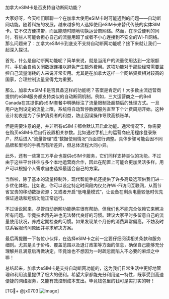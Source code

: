 加拿大eSIM卡是否支持自动断网功能？

大家好呀，今天咱们聊聊一个在加拿大使用eSIM卡时可能遇到的问题——自动断网功能。随着科技的发展，越来越多的人选择使用eSIM卡来替代传统的实体SIM卡。它不仅方便携带，而且能随时随地切换运营商网络。然而，在享受便利的同时，有些人可能会担心自己的流量用超了或者不小心连接到不安全的Wi-Fi网络。那么问题来了：加拿大eSIM卡到底支不支持自动断网功能呢？接下来就让我们一起深入探讨。

首先，什么是自动断网功能呢？简单来说，就是当用户的流量使用达到一定限额时，手机会自动关闭数据连接以避免产生额外费用。这项功能对于那些经常需要监控自己流量消耗的人来说非常实用。尤其是在加拿大这样一个网络资费相对较高的国家，合理控制流量显得尤为重要。

那么，加拿大eSIM卡是否具备这样的功能呢？答案是肯定的！大多数主流运营商提供的eSIM服务都支持类似的自动断网机制。例如，三大运营商之一的Bell Canada在其提供的eSIM套餐中明确标注了流量限制及超额后的处理方式。一旦用户达到设定的流量上限，系统将自动暂停数据服务直至下个计费周期开始。这种设计初衷是为了保护消费者的利益，防止因误操作导致高额账单。

但是需要注意的是，并非所有eSIM卡都会默认开启此功能。通常情况下，你需要在购买eSIM卡后自行设置相关参数。比如通过手机上的运营商应用程序登录账户，然后进入“流量管理”或“数据使用情况”页面进行调整。具体步骤可能会因不同品牌和型号的手机而有所差异，但总体流程大同小异。

此外，还有一些第三方平台也提供eSIM卡服务，它们同样支持类似的功能。不过由于这些平台往往与多个本地运营商合作，因此在配置上可能会更加灵活多样。用户可以根据个人需求自由选择最适合自己的方案。

当然啦，除了基本的流量控制外，现代智能手机还提供了许多高级选项供我们进一步优化体验。比如说，你可以设定特定时间段内仅允许Wi-Fi访问互联网，从而节省宝贵的移动数据资源；又或者开启“低电量模式”，让设备在剩余电量较低时优先保证通话和短信功能正常运行。

不过话说回来，尽管自动断网功能确实很有帮助，但我们也不能完全依赖它来解决所有问题。毕竟技术再先进也无法替代良好的习惯。建议大家平时多留意自己的流量使用状况，养成定期检查的习惯。如果发现某个月份的消费异常偏高，不妨及时联系客服询问原因并寻求解决方案。

最后再提醒一下各位小伙伴，在选择eSIM卡之前一定要仔细阅读相关条款和服务细则。尤其是关于价格、覆盖范围以及退订政策等方面的信息，确保自己能够充分理解并且满意后再做决定。毕竟谁也不想因为一时疏忽而陷入不必要的麻烦之中嘛！

总结起来，加拿大eSIM卡是支持自动断网功能的，这为我们日常生活中更好地管理和利用流量提供了极大的便利。希望大家都能充分利用这一特性，既享受到高速便捷的网络服务，又能有效控制成本支出。毕竟钱包里的钱可是实打实的呀！

[TG💪+ @jx0703 ![Image](https://github.com/user-attachments/assets/dbca1d08-cadb-493c-b0ec-ad6f7a83f270)]
